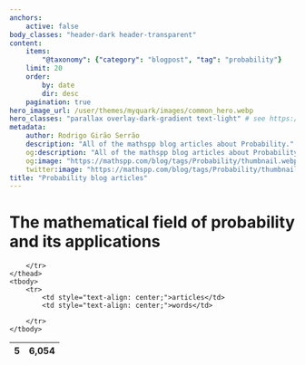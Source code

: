 ```yaml
---
anchors:
    active: false
body_classes: "header-dark header-transparent"
content:
    items:
        "@taxonomy": {"category": "blogpost", "tag": "probability"}
    limit: 20
    order:
        by: date
        dir: desc
    pagination: true
hero_image_url: /user/themes/myquark/images/common_hero.webp
hero_classes: "parallax overlay-dark-gradient text-light" # see https://demo.getgrav.org/blog-skeleton/blog/hero-classes
metadata:
    author: Rodrigo Girão Serrão
    description: "All of the mathspp blog articles about Probability."
    og:description: "All of the mathspp blog articles about Probability."
    og:image: "https://mathspp.com/blog/tags/Probability/thumbnail.webp"
    twitter:image: "https://mathspp.com/blog/tags/Probability/thumbnail.webp"
title: "Probability blog articles"
---
```



# The mathematical field of probability and its applications


<table class="stats-table">
    <thead>
        <tr>
            <th style="text-align: center;">5</th>
            <th style="text-align: center;">6,054</th>
            
        </tr>
    </thead>
    <tbody>
        <tr>
            <td style="text-align: center;">articles</td>
            <td style="text-align: center;">words</td>
            
        </tr>
    </tbody>
</table>
